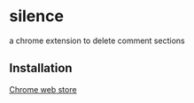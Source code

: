 # silence

a chrome extension to delete comment sections

## Installation

[Chrome web store](https://chromewebstore.google.com/detail/silence/pcjddbfomnbddphbiflcoibkbneljhhe?hl=en-US)
